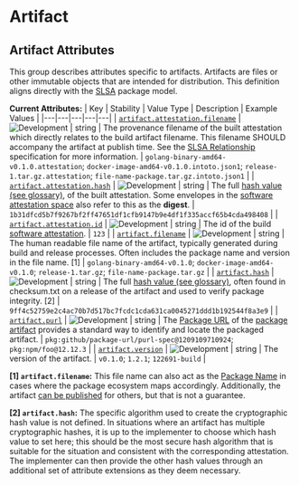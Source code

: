 <!-- NOTE: THIS FILE IS AUTOGENERATED. DO NOT EDIT BY HAND. -->
<!-- see templates/registry/markdown/attribute_namespace.md.j2 -->

# Artifact

## Artifact Attributes

This group describes attributes specific to artifacts. Artifacts are files or other immutable objects that are intended for distribution. This definition aligns directly with the [SLSA](https://slsa.dev/spec/v1.0/terminology#package-model) package model.

**Current Attributes:**
| Key | Stability | Value Type | Description | Example Values |
|---|---|---|---|---|
| <a id="artifact-attestation-filename" href="#artifact-attestation-filename">`artifact.attestation.filename`</a> | ![Development](https://img.shields.io/badge/-development-blue) | string | The provenance filename of the built attestation which directly relates to the build artifact filename. This filename SHOULD accompany the artifact at publish time. See the [SLSA Relationship](https://slsa.dev/spec/v1.0/distributing-provenance#relationship-between-artifacts-and-attestations) specification for more information. | `golang-binary-amd64-v0.1.0.attestation`; `docker-image-amd64-v0.1.0.intoto.json1`; `release-1.tar.gz.attestation`; `file-name-package.tar.gz.intoto.json1` |
| <a id="artifact-attestation-hash" href="#artifact-attestation-hash">`artifact.attestation.hash`</a> | ![Development](https://img.shields.io/badge/-development-blue) | string | The full [hash value (see glossary)](https://nvlpubs.nist.gov/nistpubs/FIPS/NIST.FIPS.186-5.pdf), of the built attestation. Some envelopes in the [software attestation space](https://github.com/in-toto/attestation/tree/main/spec) also refer to this as the **digest**. | `1b31dfcd5b7f9267bf2ff47651df1cfb9147b9e4df1f335accf65b4cda498408` |
| <a id="artifact-attestation-id" href="#artifact-attestation-id">`artifact.attestation.id`</a> | ![Development](https://img.shields.io/badge/-development-blue) | string | The id of the build [software attestation](https://slsa.dev/attestation-model). | `123` |
| <a id="artifact-filename" href="#artifact-filename">`artifact.filename`</a> | ![Development](https://img.shields.io/badge/-development-blue) | string | The human readable file name of the artifact, typically generated during build and release processes. Often includes the package name and version in the file name. [1] | `golang-binary-amd64-v0.1.0`; `docker-image-amd64-v0.1.0`; `release-1.tar.gz`; `file-name-package.tar.gz` |
| <a id="artifact-hash" href="#artifact-hash">`artifact.hash`</a> | ![Development](https://img.shields.io/badge/-development-blue) | string | The full [hash value (see glossary)](https://nvlpubs.nist.gov/nistpubs/FIPS/NIST.FIPS.186-5.pdf), often found in checksum.txt on a release of the artifact and used to verify package integrity. [2] | `9ff4c52759e2c4ac70b7d517bc7fcdc1cda631ca0045271ddd1b192544f8a3e9` |
| <a id="artifact-purl" href="#artifact-purl">`artifact.purl`</a> | ![Development](https://img.shields.io/badge/-development-blue) | string | The [Package URL](https://github.com/package-url/purl-spec) of the [package artifact](https://slsa.dev/spec/v1.0/terminology#package-model) provides a standard way to identify and locate the packaged artifact. | `pkg:github/package-url/purl-spec@1209109710924`; `pkg:npm/foo@12.12.3` |
| <a id="artifact-version" href="#artifact-version">`artifact.version`</a> | ![Development](https://img.shields.io/badge/-development-blue) | string | The version of the artifact. | `v0.1.0`; `1.2.1`; `122691-build` |

**[1] `artifact.filename`:** This file name can also act as the [Package Name](https://slsa.dev/spec/v1.0/terminology#package-model)
in cases where the package ecosystem maps accordingly.
Additionally, the artifact [can be published](https://slsa.dev/spec/v1.0/terminology#software-supply-chain)
for others, but that is not a guarantee.

**[2] `artifact.hash`:** The specific algorithm used to create the cryptographic hash value is
not defined. In situations where an artifact has multiple
cryptographic hashes, it is up to the implementer to choose which
hash value to set here; this should be the most secure hash algorithm
that is suitable for the situation and consistent with the
corresponding attestation. The implementer can then provide the other
hash values through an additional set of attribute extensions as they
deem necessary.
